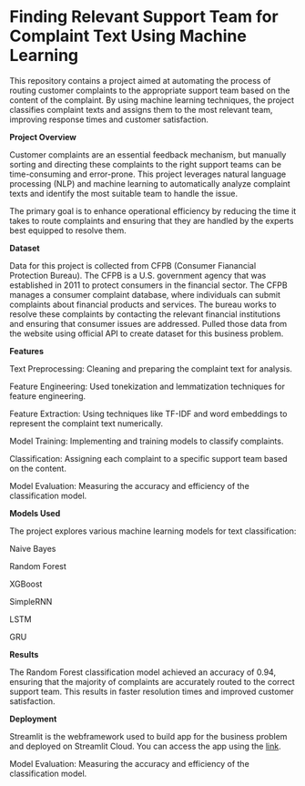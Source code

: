 # Finding Relevant Support Team for Complaint Text Using Machine Learning

This repository contains a project aimed at automating the process of routing customer complaints to the appropriate support team based on the content of the complaint. By using machine learning techniques, the project classifies complaint texts and assigns them to the most relevant team, improving response times and customer satisfaction.

**Project Overview**

Customer complaints are an essential feedback mechanism, but manually sorting and directing these complaints to the right support teams can be time-consuming and error-prone. This project leverages natural language processing (NLP) and machine learning to automatically analyze complaint texts and identify the most suitable team to handle the issue.

The primary goal is to enhance operational efficiency by reducing the time it takes to route complaints and ensuring that they are handled by the experts best equipped to resolve them.

**Dataset**

Data for this project is collected from CFPB (Consumer Fianancial Protection Bureau). The CFPB is a U.S. government agency that was established in 2011 to protect consumers in the financial sector. The CFPB manages a consumer complaint database, where individuals can submit complaints about financial products and services. The bureau works to resolve these complaints by contacting the relevant financial institutions and ensuring that consumer issues are addressed. Pulled those data from the website using official API to create dataset for this business problem.

**Features**

Text Preprocessing: Cleaning and preparing the complaint text for analysis.

Feature Engineering: Used tonekization and lemmatization techniques for feature engineering.

Feature Extraction: Using techniques like TF-IDF and word embeddings to represent the complaint text numerically.

Model Training: Implementing and training models to classify complaints.

Classification: Assigning each complaint to a specific support team based on the content.

Model Evaluation: Measuring the accuracy and efficiency of the classification model.

**Models Used**

The project explores various machine learning models for text classification:

Naive Bayes

Random Forest

XGBoost

SimpleRNN

LSTM

GRU

**Results**

The Random Forest classification model achieved an accuracy of 0.94, ensuring that the majority of complaints are accurately routed to the correct support team. This results in faster resolution times and improved customer satisfaction.

**Deployment**

Streamlit is the webframework used to build app for the business problem and deployed on Streamlit Cloud. You can access the app using the [link](https://automatic-ticket-assigner.streamlit.app/).

Model Evaluation: Measuring the accuracy and efficiency of the classification model.
